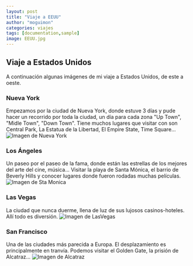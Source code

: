 ```yaml
---
layout: post
title: "Viaje a EEUU"
author: "moguimon"
categories: viajes
tags: [documentation,sample]
image: EEUU.jpg
---
```


## Viaje a Estados Unidos

A continuación algunas imágenes de mi viaje a Estados Unidos, de este a oeste.


### Nueva York
Empezamos por la ciudad de Nueva York, donde estuve 3 días y pude hacer un recorrido por toda la ciudad, un día para cada zona "Up Town", "Midle Town", "Down Town".
Tiene muchos lugares que visitar con son Central Park, La Estatua de la Libertad, El Empire State, Time Square...
![Imagen de Nueva York]({{site.baseurl}/assets/img/EEUU/NuevaYork.jpg})


### Los Ángeles
Un paseo por el paseo de la fama, donde están las estrellas de los mejores del arte del cine, música...
Visitar la playa de Santa Mónica, el barrio de Beverly Hills y conocer lugares donde fueron rodadas muchas películas.
![Imagen de Sta Monica]({{site.baseurl}/assets/img/EEUU/LosAngeles.jpg})

### Las Vegas
La ciudad que nunca duerme, llena de luz de sus lujosos casinos-hoteles. Allí todo es diversión.
![Imagen de LasVegas]({{site.baseurl}/assets/img/EEUU/LasVegas.jpg})


### San Francisco
Una de las ciudades más parecida a Europa. El desplazamiento es principalmente en tranvía. Podemos visitar el Golden Gate, la prisión de Alcatraz...
![Imagen de Alcatraz]({{site.baseurl}/assets/img/EEUU/Alcatraz.jpg})


